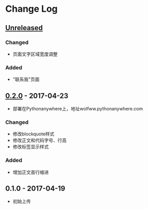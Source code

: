 # Change Log

## [Unreleased]
### Changed
- 页面文字区域宽度调整
### Added
- "联系我"页面

## [0.2.0] - 2017-04-23
- 部署在Pythonanywhere上，地址wolfww.pythonanywhere.com
### Changed
- 修改blockquote样式
- 修改正文和代码字号、行高
- 修改标签显示样式
### Added
- 增加正文首行缩进

 
## 0.1.0 - 2017-04-19
- 初始上传

[Unreleased]: https://github.com/WolfWW/python-crypto-app/compare/v0.2.0...HEAD
[0.2.0]: https://github.com/WolfWW/python-crypto-app/compare/v0.1.0...0.2.0
